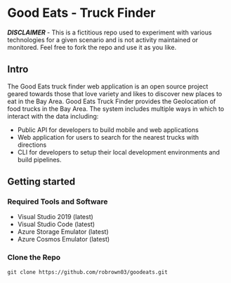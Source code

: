# Good Eats - Truck Finder

***DISCLAIMER*** - This is a fictitious repo used to experiment with various technologies for a given scenario and is not activity maintained or monitored. Feel free to fork the repo and use it as you like.

## Intro
The Good Eats truck finder web application is an open source project geared towards those that love variety and likes to discover new places to eat in the Bay Area. Good Eats Truck Finder provides the Geolocation of food trucks in the Bay Area. The system includes multiple ways in which to interact with the data including:

* Public API for developers to build mobile and web applications
* Web application for users to search for the nearest trucks with directions
* CLI for developers to setup their local development environments and build pipelines.

## Getting started

### Required Tools and Software

* Visual Studio 2019 (latest)
* Visual Studio Code (latest)
* Azure Storage Emulator (latest)
* Azure Cosmos Emulator (latest)

### Clone the Repo

```
git clone https://github.com/robrown03/goodeats.git
```



